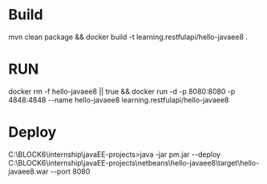 # Build
mvn clean package && docker build -t learning.restfulapi/hello-javaee8 .

# RUN

docker rm -f hello-javaee8 || true && docker run -d -p 8080:8080 -p 4848:4848 --name hello-javaee8 learning.restfulapi/hello-javaee8 

# Deploy
C:\BLOCK6\internship\javaEE-projects>java -jar pm.jar --deploy C:\BLOCK6\internship\javaEE-projects\netbeans\hello-javaee8\target\hello-javaee8.war --port 8080
